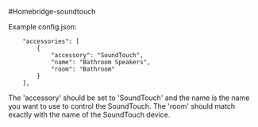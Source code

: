 #Homebridge-soundtouch

Example config.json:

```
    "accessories": [
		{
			"accessory": "SoundTouch",
			"name": "Bathroom Speakers",
			"room": "Bathroom"
		}
	],
```

The 'accessory' should be set to 'SoundTouch' and the name is the name you want to use to control the SoundTouch.
The 'room' should match exactly with the name of the SoundTouch device.
